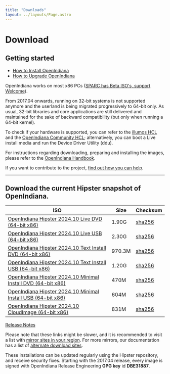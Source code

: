 ```yaml
---
title: "Downloads"
layout: ../layouts/Page.astro
---
```


# Download

## Getting started
- [How to Install OpenIndiana](//docs.openindiana.org/handbook/getting-started/#installing-openindiana)
- [How to Upgrade OpenIndiana](//docs.openindiana.org/handbook/getting-started/#image-package-system-ips)

OpenIndiana works on most x86 PCs ([SPARC has Beta ISO's, support Welcome](//dlc.openindiana.aurora-opencloud.org/SPARC/)).

From 2017.04 onwards, running on 32-bit systems is not supported anymore and the userland is being migrated progressively to 64-bit only. As usual, 32-bit libraries and core applications are still delivered and maintained for the sake of backward compatibility (but only when running a 64-bit kernel).

To check if your hardware is supported, you can refer to the [illumos HCL](//illumos.org/hcl/) and the [OpenIndiana Community HCL](//docs.openindiana.org/community-hcl/components/); 
alternatively, you can boot a Live install media and run the Device Driver Utility (ddu).

For instructions regarding downloading, preparing and installing the images, 
please refer to the [OpenIndiana Handbook](//docs.openindiana.org/handbook/getting-started/).

If you want to contribute to the project, [find out how you can help](/community#getting-involved).

<hr>

## Download the current Hipster snapshot of OpenIndiana.

| ISO                                                                                                                                         | Size    | Checksum                                                                                         |
|---------------------------------------------------------------------------------------------------------------------------------------------|---------|--------------------------------------------------------------------------------------------------|
| [OpenIndiana Hipster 2024.10 Live DVD (64-bit x86)](//dlc.openindiana.org/isos/hipster/20241026/OI-hipster-gui-20241026.iso)                | 	1.90G  | 	[sha256](//dlc.openindiana.org/isos/hipster/20241026/OI-hipster-gui-20241026.iso.sha256sum)     |
| [OpenIndiana Hipster 2024.10 Live USB (64-bit x86)](//dlc.openindiana.org/isos/hipster/20241026/OI-hipster-gui-20241026.usb)                | 	2.30G  | 	[sha256](//dlc.openindiana.org/isos/hipster/20241026/OI-hipster-gui-20241026.usb.sha256sum)     |
| [OpenIndiana Hipster 2024.10 Text Install DVD (64-bit x86)](//dlc.openindiana.org/isos/hipster/20241026/OI-hipster-text-20241026.iso)       | 	970.3M | 	[sha256](//dlc.openindiana.org/isos/hipster/20241026/OI-hipster-text-20241026.iso.sha256sum)    |
| [OpenIndiana Hipster 2024.10 Text Install USB (64-bit x86)](//dlc.openindiana.org/isos/hipster/20241026/OI-hipster-text-20241026.usb)       | 	1.20G  | 	[sha256](//dlc.openindiana.org/isos/hipster/20241026/OI-hipster-text-20241026.usb.sha256sum)    |
| [OpenIndiana Hipster 2024.10 Minimal Install DVD (64-bit x86)](//dlc.openindiana.org/isos/hipster/20241026/OI-hipster-minimal-20241026.iso) | 	470M   | 	[sha256](//dlc.openindiana.org/isos/hipster/20241026/OI-hipster-minimal-20241026.iso.sha256sum) |
| [OpenIndiana Hipster 2024.10 Minimal Install USB (64-bit x86)](//dlc.openindiana.org/isos/hipster/20241026/OI-hipster-minimal-20241026.usb) | 	604M   | 	[sha256](//dlc.openindiana.org/isos/hipster/20241026/OI-hipster-minimal-20241026.usb.sha256sum) |
| [OpenIndiana Hipster 2024.10 CloudImage (64-bit x86)](//dlc.openindiana.org/isos/hipster/20241026/OI-hipster-cloudimage.img.zstd)           | 831M    | [sha256](//dlc.openindiana.org/isos/hipster/20241026/OI-hipster-cloudimage.img.gz.sha256sum)     |

[Release Notes](/announcements/openindiana-hipster-2024.10-announcement/)

Please note that these links might be slower, and it is recommended to visit a list with [mirror sites 
in your region](//dlc.openindiana.org/). For more mirrors, our documentation has a list of 
[alternate download sites](//docs.openindiana.org/handbook/openindiana-download-mirrors/).

These installations can be updated regularly using the Hipster repository, and receive security fixes. 
Starting with the 2017.04 release, every image is signed with 
OpenIndiana Release Engineering **GPG key** id **DBE31887**.
